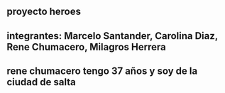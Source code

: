 ## proyecto heroes
## integrantes: Marcelo Santander, Carolina Diaz, Rene Chumacero, Milagros Herrera
## rene chumacero tengo 37 años y soy de la ciudad de salta